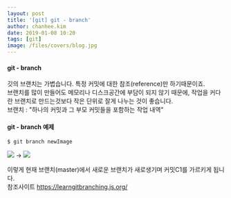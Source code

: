 ```yaml
---
layout: post
title: '[git] git - branch'
author: chanhee.kim
date: 2019-01-08 10:20
tags: [git]
image: /files/covers/blog.jpg
---
```


#### git - branch
깃의 브랜치는 가볍습니다. 특정 커밋에 대한 참조(reference)만 하기때문이죠.
<br>
브랜치를 많이 만들어도 메모리나 디스크공간에 부담이 되지 않기 때문에, 작업을 커다란 브랜치로 만드는것보다 작은 단위로 잘게 나누는 것이 좋습니다.
<br>
브랜치 : "하나의 커밋과 그 부모 커밋들을 포함하는 작업 내역"


#### git - branch 예제

``` linux
$ git branch newImage
```
<img src="{{ site.baseurl }}/assets/images/git/branch1.PNG">
->
<img src="{{ site.baseurl }}/assets/images/git/branch2.PNG">

이렇게 현재 브랜치(master)에서 새로운 브랜치가 새로생기며 커밋C1를 가르키게 됩니다.
<br>
참조사이트
<a href="https://learngitbranching.js.org/">https://learngitbranching.js.org/</a>
